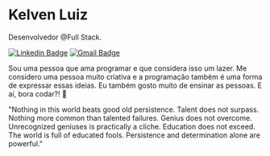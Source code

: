 # Kelven Luiz 

Desenvolvedor @Full Stack.

[![Linkedin Badge](https://img.shields.io/badge/-kelvenbr@gmail.com-3F5D7D?style=for-the-badge&logo=gmail)](mailto:kelvenbr@gmail.com) 
[![Gmail Badge](https://img.shields.io/badge/-linkedin.com/in/kelvenluiz-3F5D7D?style=for-the-badge&logo=linkedin)](https://www.linkedin.com/in/kelvenluiz/)

Sou uma pessoa que ama programar e que considera isso um lazer. Me considero uma pessoa muito criativa e a programação também é uma forma de expressar essas ideias. Eu também gosto muito de ensinar as pessoas. E aí, bora codar?! 🚀

"Nothing in this world beats good old persistence. Talent does not surpass. Nothing more common than talented failures. Genius does not overcome. Unrecognized geniuses is practically a cliche. Education does not exceed. The world is full of educated fools. Persistence and determination alone are powerful."

